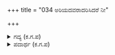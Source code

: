 +++
title = "034 ಅರಿಯದವರಾದರಿಸಿದರೆ ನೀ"

+++

<details><summary>ಗದ್ಯ (ಕ.ಗ.ಪ) </summary>

34. ತಿಳಿವಳಿಕೆಯಿಲ್ಲದೆ ಅವರು ಗೌರವಿಸಿದ ಮಾತ್ರಕ್ಕೇ ನೀನು ನಿನ್ನ ಕುಂದು ಕೊರತೆಗಳನ್ನು ತಿಳಿದುಕೊಳ್ಳಬೇಡವೇ ?  ನಿನ್ನ ಕುಂದುಕೊರತೆಗಳು ಈ ರಾಜರ ನಡುವೆ ಯಾರಿಗೆ ಗೊತ್ತಿಲ್ಲ ? ಕುರುಬರ ಊರಿನಲ್ಲಿ ಗಾಜೇ ಮಾಣಿಕ್ಯ! ಹಾಗೆ ಅರಿಯದವರಿಗೆ ಕೃಷ್ಣ, ನೀನು ಸೊಕ್ಕಿಬಿಟ್ಟು ನಿನ್ನ ಮಟ್ಟವನ್ನು ಮರೆತುಬಿಟ್ಟೆಯಲ್ಲ ?
</details>

<details><summary>ಪದಾರ್ಥ (ಕ.ಗ.ಪ) </summary>

-
</details>

